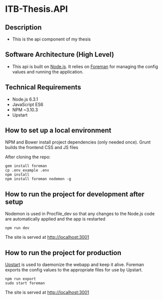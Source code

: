 # ITB-Thesis.API #


## Description ##


* This is the api component of my thesis


## Software Architecture (High Level) ##


* This api is built on [Node.js](https://nodejs.org/en/).  It relies on [Foreman](https://github.com/strongloop/node-foreman) for managing the config values and running the application.


## Technical Requirements ##


* Node.js 6.3.1
* JavaScript ES6
* NPM ~3.10.3 
* Upstart


## How to set up a local environment ##

NPM and Bower install project dependencies (only needed once).  Grunt builds the frontend CSS and JS files

After cloning the repo:
```
gem install foreman
cp .env_example .env
npm install
npm install foreman nodemon -g
```


## How to run the project for development after setup ##

Nodemon is used in Procfile_dev so that any changes to the Node.js code are automatically applied and the app is restarted
```
npm run dev
```
The site is served at [http://localhost:3001](http://localhost:3001)


## How to run the project for production ##

[Upstart](http://upstart.ubuntu.com/) is used to daemonize the webapp and keep it alive.  Foreman exports the config values to the appropriate files for use by Upstart.
```
npm run export
sudo start foreman
```
The site is served at [http://localhost:3001](http://localhost:3001)